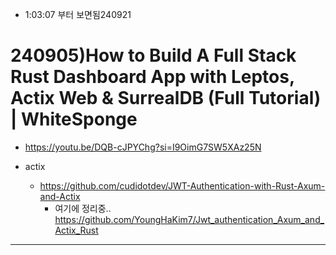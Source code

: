 - 1:03:07 부터 보면됨240921

# 240905)How to Build A Full Stack Rust Dashboard App with Leptos, Actix Web & SurrealDB (Full Tutorial) | WhiteSponge
- https://youtu.be/DQB-cJPYChg?si=I9OimG7SW5XAz25N


- actix
  - https://github.com/cudidotdev/JWT-Authentication-with-Rust-Axum-and-Actix
    - 여기에 정리중.. https://github.com/YoungHaKim7/Jwt_authentication_Axum_and_Actix_Rust

<hr>

